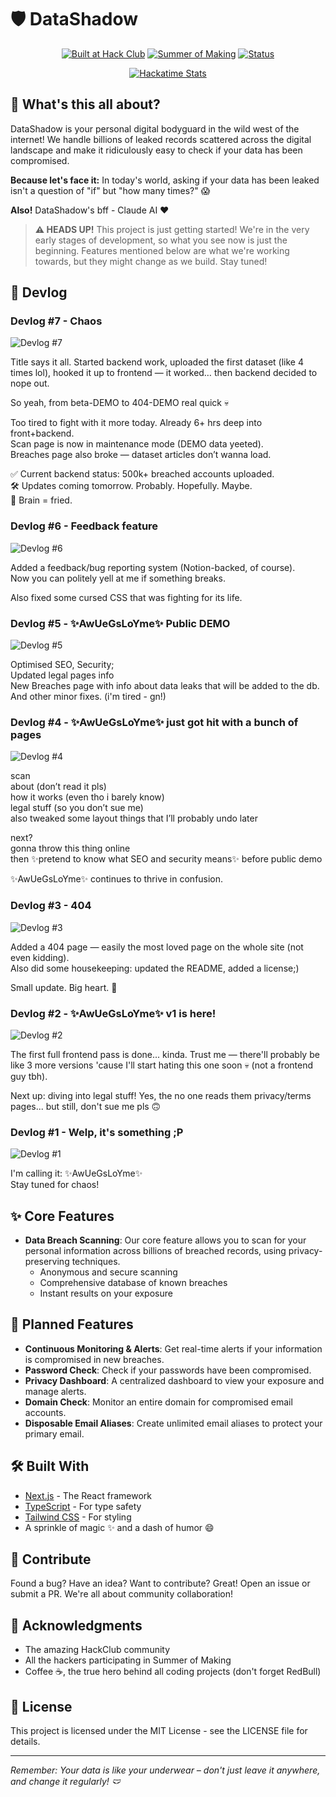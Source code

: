 # 🛡️ DataShadow

<div align="center">
  
[![Built at Hack Club](https://img.shields.io/badge/Built%20at-Hack%20Club-fa0f00?style=for-the-badge)](https://hackclub.com/)
[![Summer of Making](https://img.shields.io/badge/Summer%20of%20Making-2025-blue?style=for-the-badge)](https://summer.hackclub.com)
[![Status](https://img.shields.io/badge/Status-Work%20In%20Progress-yellow?style=for-the-badge)]()

<a href="https://github-readme-stats.hackclub.dev/api/wakatime?username=4782&api_domain=hackatime.hackclub.com&theme=radical&custom_title=Hackatime+Stats&layout=compact">
  <img src="https://github-readme-stats.hackclub.dev/api/wakatime?username=4782&api_domain=hackatime.hackclub.com&theme=radical&custom_title=Hackatime+Stats&layout=compact" alt="Hackatime Stats" />
</a>

</div>

## 👀 What's this all about?

DataShadow is your personal digital bodyguard in the wild west of the internet! We handle billions of leaked records scattered across the digital landscape and make it ridiculously easy to check if your data has been compromised.

**Because let's face it:** In today's world, asking if your data has been leaked isn't a question of "if" but "how many times?" 😱

**Also!** DataShadow's bff - Claude AI ❤️

> **⚠️ HEADS UP!** This project is just getting started! We're in the very early stages of development, so what you see now is just the beginning. Features mentioned below are what we're working towards, but they might change as we build. Stay tuned!

## 📓 Devlog

### Devlog #7 - Chaos
![Devlog #7](https://cdn2.eryxks.cloud/devlog%237.png)

Title says it all. Started backend work, uploaded the first dataset (like 4 times lol), hooked it up to frontend — it worked… then backend decided to nope out. <br>

So yeah, from beta-DEMO to 404-DEMO real quick 💀 <br>

Too tired to fight with it more today. Already 6+ hrs deep into front+backend. <br>
Scan page is now in maintenance mode (DEMO data yeeted). <br>
Breaches page also broke — dataset articles don’t wanna load. <br>

✅ Current backend status: 500k+ breached accounts uploaded. <br>
🛠 Updates coming tomorrow. Probably. Hopefully. Maybe. <br>
🧠 Brain = fried.


### Devlog #6 - Feedback feature
![Devlog #6](https://cdn2.eryxks.cloud/devlog%236.png)

Added a feedback/bug reporting system (Notion-backed, of course). <br>
Now you can politely yell at me if something breaks. <br>

Also fixed some cursed CSS that was fighting for its life.

### Devlog #5 - ✨AwUeGsLoYme✨ Public DEMO
![Devlog #5](https://cdn2.eryxks.cloud/devlog%235.png)

Optimised SEO, Security; <br>
Updated legal pages info <br>
New Breaches page with info about data leaks that will be added to the db. <br>
And other minor fixes. (i'm tired - gn!)

### Devlog #4 - ✨AwUeGsLoYme✨ just got hit with a bunch of pages
![Devlog #4](https://cdn2.eryxks.cloud/devlog%234.png)

scan <br>
about (don’t read it pls) <br>
how it works (even tho i barely know) <br>
legal stuff (so you don’t sue me) <br>
also tweaked some layout things that I’ll probably undo later <br>

next? <br>
gonna throw this thing online <br>
then ✨pretend to know what SEO and security means✨ before public demo <br>

✨AwUeGsLoYme✨ continues to thrive in confusion.

### Devlog #3 - 404
![Devlog #3](https://cdn2.eryxks.cloud/devlog%233.png)

Added a 404 page — easily the most loved page on the whole site (not even kidding). <br>
Also did some housekeeping: updated the README, added a license;)

Small update. Big heart. 💖

### Devlog #2 - ✨AwUeGsLoYme✨ v1 is here!
![Devlog #2](https://cdn2.eryxks.cloud/devlog%232.png)

The first full frontend pass is done... kinda. Trust me — there'll probably be like 3 more versions 'cause I'll start hating this one soon 💀 (not a frontend guy tbh). <br>

Next up: diving into legal stuff! Yes, the no one reads them privacy/terms pages... but still, don't sue me pls 🙃

### Devlog #1 - Welp, it's something ;P
![Devlog #1](https://cdn2.eryxks.cloud/devlog%231.png)

I'm calling it: ✨AwUeGsLoYme✨ <br>
Stay tuned for chaos!

## ✨ Core Features

- **Data Breach Scanning**: Our core feature allows you to scan for your personal information across billions of breached records, using privacy-preserving techniques.
  - Anonymous and secure scanning
  - Comprehensive database of known breaches
  - Instant results on your exposure

## 🔮 Planned Features

- **Continuous Monitoring & Alerts**: Get real-time alerts if your information is compromised in new breaches.
- **Password Check**: Check if your passwords have been compromised.
- **Privacy Dashboard**: A centralized dashboard to view your exposure and manage alerts.
- **Domain Check**: Monitor an entire domain for compromised email accounts.
- **Disposable Email Aliases**: Create unlimited email aliases to protect your primary email.

## 🛠️ Built With

- [Next.js](https://nextjs.org/) - The React framework
- [TypeScript](https://www.typescriptlang.org/) - For type safety
- [Tailwind CSS](https://tailwindcss.com/) - For styling
- A sprinkle of magic ✨ and a dash of humor 😄

## 🤝 Contribute

Found a bug? Have an idea? Want to contribute? Great! Open an issue or submit a PR. We're all about community collaboration!

## 🙏 Acknowledgments

- The amazing HackClub community
- All the hackers participating in Summer of Making
- Coffee ☕, the true hero behind all coding projects (don't forget RedBull)

## 📝 License

This project is licensed under the MIT License - see the LICENSE file for details.

---

*Remember: Your data is like your underwear – don't just leave it anywhere, and change it regularly! 🩲*
